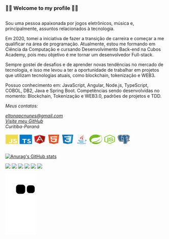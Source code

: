### 👨‍💻 Welcome to my profile 👨‍💻

##

<div>
  <p>Sou uma pessoa apaixonada por jogos eletrônicos, música e, principalmente, assuntos relacionados à tecnologia.</p>

  <p> Em 2020, tomei a iniciativa de fazer a transição de carreira e começar a me qualificar na área de programação.
      Atualmente, estou me formando em Ciência da Computação e cursando Desenvolvimento Back-end na Cubos Academy,
      pois meu objetivo é me tornar um desenvolvedor Full-stack.
  </p>

  <p>
    Sempre gostei de desafios e de aprender novas tendências no mercado de tecnologia,
    e isso me levou a ter a oportunidade de trabalhar em projetos que utilizam tecnologias atuais,
    como blockchain, tokenização e WEB3.
  </p>

  <p>
    Possuo conhecimento em: JavaScript, Angular, Node.js, TypeScript, COBOL, DB2, Java e Spring Boot.
    Competências sendo desenvolvidas no momento: Blockchain, Tokenização e WEB3.0, padrões de projetos e TDD.
  </p>

  <address>
    <p>Meus contatos:</p>
    <a href="mailto:eltonapcnunes@gmail.com">eltonapcnunes@gmail.com</a><br>
    <a href="https://github.com/EltonCampos07">Visite meu GitHub</a><br>
    Curitiba-Paraná
  </address>
 
</div>

<div style="display: inline_block"><br>
  <img align="center" alt="Elton-Js" height="30" width="40" src="https://raw.githubusercontent.com/devicons/devicon/master/icons/javascript/javascript-plain.svg">
  <img align="center" alt="Elton-Ts" height="30" width="40" src="https://raw.githubusercontent.com/devicons/devicon/master/icons/typescript/typescript-plain.svg">
  <img align="center" alt="Elton-Angular" height="30" width="40" src="https://raw.githubusercontent.com/devicons/devicon/master/icons/angularjs/angularjs-original.svg">
  <img align="center" alt="Elton-HTML" height="30" width="40" src="https://raw.githubusercontent.com/devicons/devicon/master/icons/html5/html5-original.svg">
  <img align="center" alt="Elton-CSS" height="30" width="40" src="https://raw.githubusercontent.com/devicons/devicon/master/icons/css3/css3-original.svg">
  <img align="center" alt="Elton-Java" height="30" width="40" src="https://raw.githubusercontent.com/devicons/devicon/master/icons/java/java-original.svg">
  <img align="center" alt="Elton-spring" height="30" width="40" src="https://raw.githubusercontent.com/devicons/devicon/master/icons/spring/spring-original.svg">
  <img align="center" alt="Elton-Nodejs" height="30" width="40" src="https://raw.githubusercontent.com/devicons/devicon/master/icons/nodejs/nodejs-original.svg">
  <img align="center" alt="Elton-postgresql" height="30" width="40" src="https://raw.githubusercontent.com/devicons/devicon/master/icons/postgresql/postgresql-original.svg">
</div>

  ##

[![Anurag's GitHub stats](https://github-readme-stats.vercel.app/api?username=EltonCampos07&show_icons=true&theme=radical)](https://github.com/anuraghazra/github-readme-stats)
 
<div> 
  <a href="https://www.youtube.com/channel/UCtWj4C5-_u3JrqDmQ2yzLgA" target="_blank"><img src="https://img.shields.io/badge/YouTube-FF0000?style=for-the-badge&logo=youtube&logoColor=white" target="_blank"></a>
  <a href="https://www.instagram.com/eltonapcampos/" target="_blank"><img src="https://img.shields.io/badge/-Instagram-%23E4405F?style=for-the-badge&logo=instagram&logoColor=white" target="_blank"></a>
 	<a href="https://www.twitch.tv/eltonapcnunes" target="_blank"><img src="https://img.shields.io/badge/Twitch-9146FF?style=for-the-badge&logo=twitch&logoColor=white" target="_blank"></a>
  <a href="#" target="_blank"><img src="https://img.shields.io/badge/Discord-7289DA?style=for-the-badge&logo=discord&logoColor=white" target="_blank"></a> 
  <a href = "mailto:eltonapcnunes@gmail.com"><img src="https://img.shields.io/badge/-Gmail-%23333?style=for-the-badge&logo=gmail&logoColor=white" target="_blank"></a>
  <a href="https://www.linkedin.com/in/eltonapcampos/" target="_blank"><img src="https://img.shields.io/badge/-LinkedIn-%230077B5?style=for-the-badge&logo=linkedin&logoColor=white" target="_blank"></a> 
</div>

![Snake animation](https://github.com/EltonCampos07/EltonCampos07/blob/output/github-contribution-grid-snake.svg)
